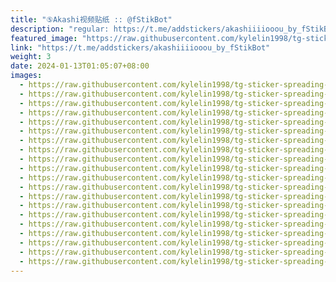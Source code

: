 ```yaml
---
title: "⑤Akashi视频贴纸 :: @fStikBot"
description: "regular: https://t.me/addstickers/akashiiiiooou_by_fStikBot"
featured_image: "https://raw.githubusercontent.com/kylelin1998/tg-sticker-spreading-worldwide-images/main/img/24723630-a4ea-4798-8ad0-dc92e02eba6d.jpg"
link: "https://t.me/addstickers/akashiiiiooou_by_fStikBot"
weight: 3
date: 2024-01-13T01:05:07+08:00
images:
  - https://raw.githubusercontent.com/kylelin1998/tg-sticker-spreading-worldwide-images/main/img/24723630-a4ea-4798-8ad0-dc92e02eba6d.jpg
  - https://raw.githubusercontent.com/kylelin1998/tg-sticker-spreading-worldwide-images/main/img/e6daee06-a445-4e0a-9129-0a77c89ce392.jpg
  - https://raw.githubusercontent.com/kylelin1998/tg-sticker-spreading-worldwide-images/main/img/9dac135f-2a5a-4f0d-bf0b-b16d3cff8103.jpg
  - https://raw.githubusercontent.com/kylelin1998/tg-sticker-spreading-worldwide-images/main/img/a346ae88-334a-40ca-82f5-510766f8b353.jpg
  - https://raw.githubusercontent.com/kylelin1998/tg-sticker-spreading-worldwide-images/main/img/ec5cd8c3-5d5f-46b2-8e1a-f58f82a2f3bc.jpg
  - https://raw.githubusercontent.com/kylelin1998/tg-sticker-spreading-worldwide-images/main/img/ed64bf9b-e123-4e70-b526-31b0a43d5318.jpg
  - https://raw.githubusercontent.com/kylelin1998/tg-sticker-spreading-worldwide-images/main/img/57d7fa8b-2e35-4f28-b6df-002dd1af19ce.jpg
  - https://raw.githubusercontent.com/kylelin1998/tg-sticker-spreading-worldwide-images/main/img/51bf5305-5831-4635-856a-9efe8e092d58.jpg
  - https://raw.githubusercontent.com/kylelin1998/tg-sticker-spreading-worldwide-images/main/img/34e265ef-45c9-416c-8f9c-ab203c42cc55.jpg
  - https://raw.githubusercontent.com/kylelin1998/tg-sticker-spreading-worldwide-images/main/img/67c9a5f4-3527-4e92-a08e-95c413bdfbbf.jpg
  - https://raw.githubusercontent.com/kylelin1998/tg-sticker-spreading-worldwide-images/main/img/28a5d7e7-4b47-425d-a9d7-e3ce98c280e1.jpg
  - https://raw.githubusercontent.com/kylelin1998/tg-sticker-spreading-worldwide-images/main/img/1645eaa0-5f1c-4186-8cd7-9d4bc37bc9ec.jpg
  - https://raw.githubusercontent.com/kylelin1998/tg-sticker-spreading-worldwide-images/main/img/ab886dd6-af7c-4fe3-80bb-7f817110a784.jpg
  - https://raw.githubusercontent.com/kylelin1998/tg-sticker-spreading-worldwide-images/main/img/b376ef4f-f049-473f-963a-2a5c87daa76e.jpg
  - https://raw.githubusercontent.com/kylelin1998/tg-sticker-spreading-worldwide-images/main/img/33447756-a069-4c8d-bf79-dd1b0d6a672b.jpg
  - https://raw.githubusercontent.com/kylelin1998/tg-sticker-spreading-worldwide-images/main/img/dddd390c-7a29-4af6-ade2-def9a091385a.jpg
  - https://raw.githubusercontent.com/kylelin1998/tg-sticker-spreading-worldwide-images/main/img/29ad74aa-af06-4db8-9150-5162d8383f47.jpg
  - https://raw.githubusercontent.com/kylelin1998/tg-sticker-spreading-worldwide-images/main/img/fec39e38-8a0a-41ee-86dc-d410274a045e.jpg
  - https://raw.githubusercontent.com/kylelin1998/tg-sticker-spreading-worldwide-images/main/img/68077067-d870-4873-a0ea-243bca40d7f2.jpg
  - https://raw.githubusercontent.com/kylelin1998/tg-sticker-spreading-worldwide-images/main/img/4c4365b7-16e4-4c14-a81b-14e1d12d6fac.jpg
---
```

